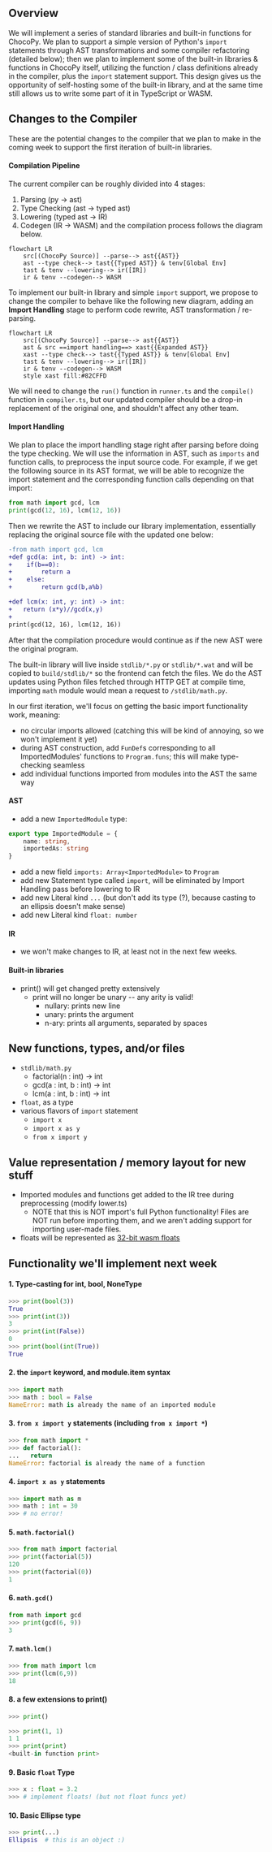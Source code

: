 ## Overview
We will implement a series of standard libraries and built-in functions for ChocoPy. We plan to support a simple version of Python's `import` statements through AST transformations and some compiler refactoring (detailed below); then we plan to implement some of the built-in libraries & functions in ChocoPy itself, utilizing the function / class definitions already in the compiler, plus the `import`  statement support. This design gives us the opportunity of self-hosting some of the built-in library, and at the same time still allows us to write some part of it in TypeScript or WASM.

## Changes to the Compiler
These are the potential changes to the compiler that we plan to make in the coming week to support the first iteration of built-in libraries.

#### Compilation Pipeline

The current compiler can be roughly divided into 4 stages:
1. Parsing (py -> ast)
2. Type Checking (ast -> typed ast)
3. Lowering (typed ast -> IR)
4. Codegen (IR -> WASM)
and the compilation process follows the diagram below.

```mermaid
flowchart LR
    src[(ChocoPy Source)] --parse--> ast{{AST}}
    ast --type check--> tast{{Typed AST}} & tenv[Global Env]
    tast & tenv --lowering--> ir([IR])
    ir & tenv --codegen--> WASM
```
To implement our built-in library and simple `import` support, we propose to change the compiler to behave like the following new diagram, adding an **Import Handling** stage to perform code rewrite, AST transformation / re-parsing. 
```mermaid
flowchart LR
    src[(ChocoPy Source)] --parse--> ast{{AST}}
    ast & src ==import handling==> xast{{Expanded AST}}
    xast --type check--> tast{{Typed AST}} & tenv[Global Env]
    tast & tenv --lowering--> ir([IR])
    ir & tenv --codegen--> WASM
    style xast fill:#82CFFD
```
We will need to change the `run()` function in `runner.ts` and the `compile()` function in `compiler.ts`, but our updated compiler should be a drop-in replacement of the original one, and shouldn't affect any other team.

#### Import Handling
We plan to place the import handling stage right after parsing before doing the type checking. We will use the information in AST, such as `imports` and function calls, to preprocess the input source code. For example, if we get the following source in its AST format, we will be able to recognize the import statement and the corresponding function calls depending on that import:

```python
from math import gcd, lcm
print(gcd(12, 16), lcm(12, 16))
```

Then we rewrite the AST to include our library implementation, essentially replacing the original source file with the updated one below:

```diff
-from math import gcd, lcm
+def gcd(a: int, b: int) -> int:
+    if(b==0):
+        return a
+    else:
+        return gcd(b,a%b)

+def lcm(x: int, y: int) -> int:
+   return (x*y)//gcd(x,y)
+
print(gcd(12, 16), lcm(12, 16))
```

After that the compilation procedure would continue as if the new AST were the original program. 

The built-in library will live inside `stdlib/*.py` or `stdlib/*.wat` and will be copied to `build/stdlib/*` so the frontend can fetch the files. We do the AST updates using Python files fetched through HTTP GET at compile time, importing `math` module would mean a request to `/stdlib/math.py`. 

In our first iteration, we'll focus on getting the basic import functionality work, meaning:
- no circular imports allowed (catching this will be kind of annoying, so we won't implement it yet)
- during AST construction, add `FunDef`s corresponding to all ImportedModules' functions to `Program.funs`; this will make type-checking seamless
- add individual functions imported from modules into the AST the same way

#### AST
- add a new `ImportedModule` type:
```typescript
export type ImportedModule = {
    name: string,
    importedAs: string
}
```
- add a new field `imports: Array<ImportedModule>` to `Program`
- add new Statement type called `import`, will be eliminated by Import Handling pass before lowering to IR
- add new Literal kind `...` (but don't add its type (?), because casting to an ellipsis doesn't make sense)
- add new Literal kind `float: number`

#### IR
- we won't make changes to IR, at least not in the next few weeks.

#### Built-in libraries

- print() will get changed pretty extensively
    - print will no longer be unary -- any arity is valid!
        - nullary: prints new line
        - unary: prints the argument
        - n-ary: prints all arguments, separated by spaces

## New functions, types, and/or files
- `stdlib/math.py`
    - factorial(n : int) -> int
    - gcd(a : int, b : int) -> int
    - lcm(a : int, b : int) -> int
- `float`, as a type
- various flavors of `import` statement
    - `import x`
    - `import x as y`
    - `from x import y`

## Value representation / memory layout for new stuff
- Imported modules and functions get added to the IR tree during preprocessing (modify lower.ts)
    - NOTE that this is NOT import's full Python functionality! Files are NOT run before importing them, and we aren't adding support for importing user-made files.
- floats will be represented as [32-bit wasm floats](https://webassembly.github.io/spec/core/syntax/values.html#syntax-float)

## Functionality we'll implement next week
#### 1. Type-casting for int, bool, NoneType 

```python
>>> print(bool(3))
True
>>> print(int(3))
3
>>> print(int(False))
0
>>> print(bool(int(True))
True
```

#### 2. the `import` keyword, and module.item syntax
```python
>>> import math
>>> math : bool = False
NameError: math is already the name of an imported module
```

#### 3. `from x import y` statements (including `from x import *`)

```python
>>> from math import *
>>> def factorial():
...   return
NameError: factorial is already the name of a function
```

#### 4. `import x as y` statements

```python
>>> import math as m
>>> math : int = 30
>>> # no error!
```

#### 5. `math.factorial()`

```python
>>> from math import factorial
>>> print(factorial(5))
120
>>> print(factorial(0))
1
```

#### 6. `math.gcd()`

```python
from math import gcd
>>> print(gcd(6, 9))
3
```

#### 7. `math.lcm()`

```python
>>> from math import lcm
>>> print(lcm(6,9))
18
```

#### 8. a few extensions to print()
```python
>>> print()

>>> print(1, 1)
1 1
>>> print(print)
<built-in function print>
```

#### 9. Basic `float` Type

```python
>>> x : float = 3.2
>>> # implement floats! (but not float funcs yet)
```

#### 10. Basic Ellipse type

```python
>>> print(...)
Ellipsis  # this is an object :)
```

